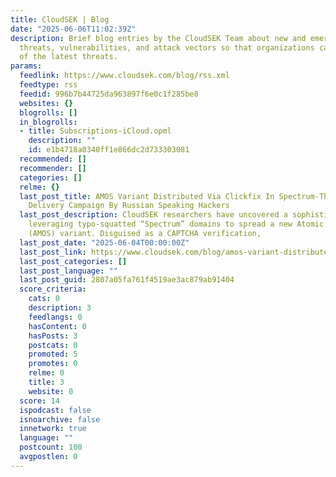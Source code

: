 ```yaml
---
title: CloudSEK | Blog
date: "2025-06-06T11:02:39Z"
description: Brief blog entries by the CloudSEK Team about new and emerging cyber
  threats, vulnerabilities, and attack vectors so that organizations can stay ahead
  of the latest threats.
params:
  feedlink: https://www.cloudsek.com/blog/rss.xml
  feedtype: rss
  feedid: 996b7b44725da963897f6e0c1f285be8
  websites: {}
  blogrolls: []
  in_blogrolls:
  - title: Subscriptions-iCloud.opml
    description: ""
    id: e1b4718a0340ff1e866dc2d733303081
  recommended: []
  recommender: []
  categories: []
  relme: {}
  last_post_title: AMOS Variant Distributed Via Clickfix In Spectrum-Themed Dynamic
    Delivery Campaign By Russian Speaking Hackers
  last_post_description: CloudSEK researchers have uncovered a sophisticated campaign
    leveraging typo-squatted “Spectrum” domains to spread a new Atomic macOS Stealer
    (AMOS) variant. Disguised as a CAPTCHA verification,
  last_post_date: "2025-06-04T00:00:00Z"
  last_post_link: https://www.cloudsek.com/blog/amos-variant-distributed-via-clickfix-in-spectrum-themed-dynamic-delivery-campaign-by-russian-speaking-hackers
  last_post_categories: []
  last_post_language: ""
  last_post_guid: 2807a05fa761f4519ae3ac879ab91404
  score_criteria:
    cats: 0
    description: 3
    feedlangs: 0
    hasContent: 0
    hasPosts: 3
    postcats: 0
    promoted: 5
    promotes: 0
    relme: 0
    title: 3
    website: 0
  score: 14
  ispodcast: false
  isnoarchive: false
  innetwork: true
  language: ""
  postcount: 100
  avgpostlen: 0
---
```

